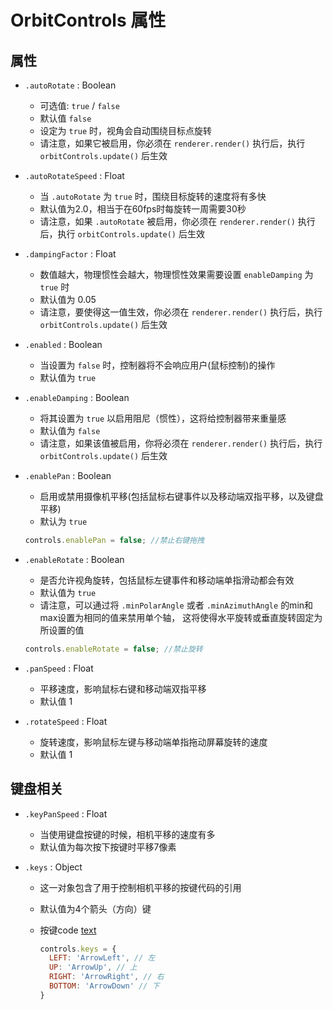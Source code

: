 # OrbitControls 属性

## 属性

+ `.autoRotate` : Boolean

  + 可选值: `true` / `false`
  + 默认值 `false`
  + 设定为 `true` 时，视角会自动围绕目标点旋转
  + 请注意，如果它被启用，你必须在 `renderer.render()` 执行后，执行 `orbitControls.update()` 后生效

+ `.autoRotateSpeed` : Float

  + 当 `.autoRotate` 为 `true` 时，围绕目标旋转的速度将有多快
  + 默认值为2.0，相当于在60fps时每旋转一周需要30秒
  + 请注意，如果 `.autoRotate` 被启用，你必须在 `renderer.render()` 执行后，执行 `orbitControls.update()` 后生效

+ `.dampingFactor` : Float

  + 数值越大，物理惯性会越大，物理惯性效果需要设置 `enableDamping` 为 `true` 时
  + 默认值为 0.05
  + 请注意，要使得这一值生效，你必须在 `renderer.render()` 执行后，执行 `orbitControls.update()` 后生效

+ `.enabled` : Boolean

  + 当设置为 `false` 时，控制器将不会响应用户(鼠标控制)的操作
  + 默认值为 `true`

+ `.enableDamping` : Boolean

  + 将其设置为 `true` 以启用阻尼（惯性），这将给控制器带来重量感
  + 默认值为 `false`
  + 请注意，如果该值被启用，你将必须在 `renderer.render()` 执行后，执行 `orbitControls.update()` 后生效

+ `.enablePan` : Boolean

  + 启用或禁用摄像机平移(包括鼠标右键事件以及移动端双指平移，以及键盘平移)
  + 默认为 `true`

  ```js
  controls.enablePan = false; //禁止右键拖拽
  ```

+ `.enableRotate` : Boolean

  + 是否允许视角旋转，包括鼠标左键事件和移动端单指滑动都会有效
  + 默认值为 `true`
  + 请注意，可以通过将 `.minPolarAngle` 或者 `.minAzimuthAngle` 的min和max设置为相同的值来禁用单个轴， 这将使得水平旋转或垂直旋转固定为所设置的值

  ```js
  controls.enableRotate = false; //禁止旋转
  ```

+ `.panSpeed` : Float

  + 平移速度，影响鼠标右键和移动端双指平移
  + 默认值 1

+ `.rotateSpeed` : Float

  + 旋转速度，影响鼠标左键与移动端单指拖动屏幕旋转的速度
  + 默认值 1

## 键盘相关

+ `.keyPanSpeed` : Float

  + 当使用键盘按键的时候，相机平移的速度有多
  + 默认值为每次按下按键时平移7像素

+ `.keys` : Object

  + 这一对象包含了用于控制相机平移的按键代码的引用
  + 默认值为4个箭头（方向）键
  + 按键code [text](https://developer.mozilla.org/zh-CN/docs/Web/API/KeyboardEvent/code)

    ```js
    controls.keys = {
      LEFT: 'ArrowLeft', // 左
      UP: 'ArrowUp', // 上
      RIGHT: 'ArrowRight', // 右
      BOTTOM: 'ArrowDown' // 下
    }
    ```

